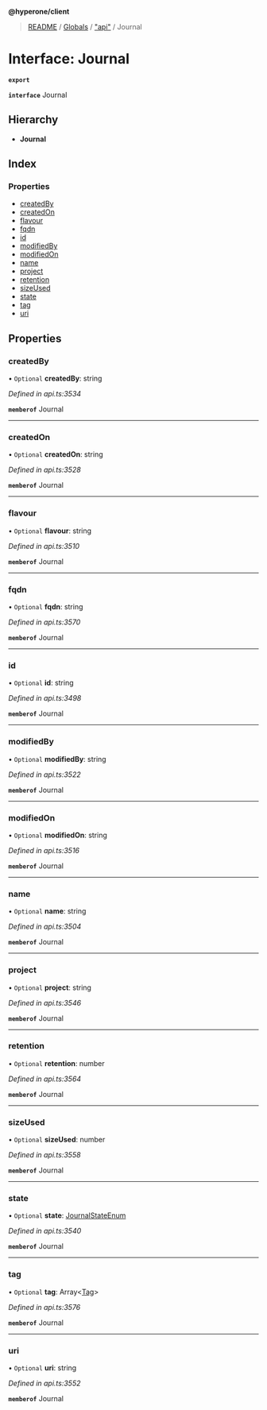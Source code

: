 **@hyperone/client**

> [README](../README.md) / [Globals](../globals.md) / ["api"](../modules/_api_.md) / Journal

# Interface: Journal

**`export`** 

**`interface`** Journal

## Hierarchy

* **Journal**

## Index

### Properties

* [createdBy](_api_.journal.md#createdby)
* [createdOn](_api_.journal.md#createdon)
* [flavour](_api_.journal.md#flavour)
* [fqdn](_api_.journal.md#fqdn)
* [id](_api_.journal.md#id)
* [modifiedBy](_api_.journal.md#modifiedby)
* [modifiedOn](_api_.journal.md#modifiedon)
* [name](_api_.journal.md#name)
* [project](_api_.journal.md#project)
* [retention](_api_.journal.md#retention)
* [sizeUsed](_api_.journal.md#sizeused)
* [state](_api_.journal.md#state)
* [tag](_api_.journal.md#tag)
* [uri](_api_.journal.md#uri)

## Properties

### createdBy

• `Optional` **createdBy**: string

*Defined in api.ts:3534*

**`memberof`** Journal

___

### createdOn

• `Optional` **createdOn**: string

*Defined in api.ts:3528*

**`memberof`** Journal

___

### flavour

• `Optional` **flavour**: string

*Defined in api.ts:3510*

**`memberof`** Journal

___

### fqdn

• `Optional` **fqdn**: string

*Defined in api.ts:3570*

**`memberof`** Journal

___

### id

• `Optional` **id**: string

*Defined in api.ts:3498*

**`memberof`** Journal

___

### modifiedBy

• `Optional` **modifiedBy**: string

*Defined in api.ts:3522*

**`memberof`** Journal

___

### modifiedOn

• `Optional` **modifiedOn**: string

*Defined in api.ts:3516*

**`memberof`** Journal

___

### name

• `Optional` **name**: string

*Defined in api.ts:3504*

**`memberof`** Journal

___

### project

• `Optional` **project**: string

*Defined in api.ts:3546*

**`memberof`** Journal

___

### retention

• `Optional` **retention**: number

*Defined in api.ts:3564*

**`memberof`** Journal

___

### sizeUsed

• `Optional` **sizeUsed**: number

*Defined in api.ts:3558*

**`memberof`** Journal

___

### state

• `Optional` **state**: [JournalStateEnum](../enums/_api_.journalstateenum.md)

*Defined in api.ts:3540*

**`memberof`** Journal

___

### tag

• `Optional` **tag**: Array\<[Tag](_api_.tag.md)>

*Defined in api.ts:3576*

**`memberof`** Journal

___

### uri

• `Optional` **uri**: string

*Defined in api.ts:3552*

**`memberof`** Journal

